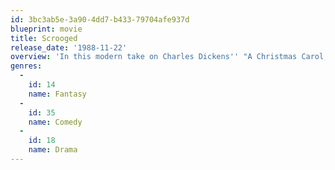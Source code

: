 ```yaml
---
id: 3bc3ab5e-3a90-4dd7-b433-79704afe937d
blueprint: movie
title: Scrooged
release_date: '1988-11-22'
overview: 'In this modern take on Charles Dickens'' "A Christmas Carol," Frank Cross (Bill Murray) is a wildly successful television executive whose cold ambition and curmudgeonly nature has driven away the love of his life, Claire Phillips (Karen Allen). But after firing a staff member, Eliot Loudermilk (Bobcat Goldthwait), on Christmas Eve, Frank is visited by a series of ghosts who give him a chance to re-evaluate his actions and right the wrongs of his past.'
genres:
  -
    id: 14
    name: Fantasy
  -
    id: 35
    name: Comedy
  -
    id: 18
    name: Drama
---
```

